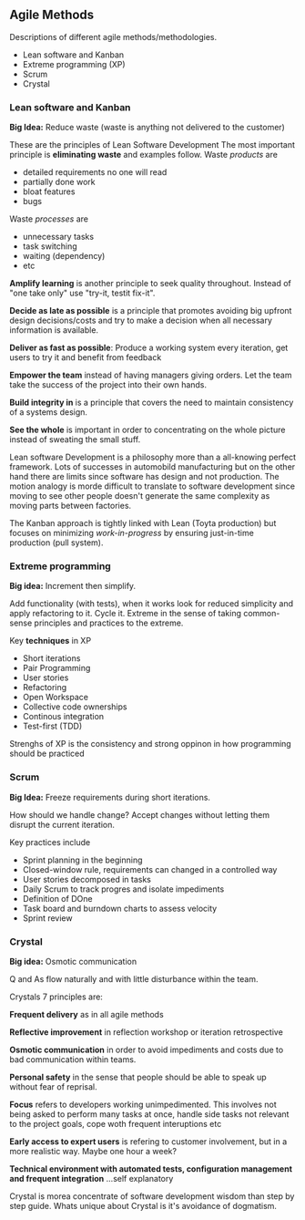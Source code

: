 ## Agile Methods
Descriptions of different agile methods/methodologies.
 * Lean software and Kanban
 * Extreme programming (XP)
 * Scrum
 * Crystal

### Lean software and Kanban
**Big Idea:** Reduce waste (waste is anything not delivered to the customer)

These are the principles of Lean Software Development
The most important principle is **eliminating waste** and examples follow.
Waste *products* are 
 * detailed requirements no one will read
 * partially done work
 * bloat features
 * bugs

Waste *processes* are
 * unnecessary tasks
 * task switching
 * waiting (dependency)
 * etc

**Amplify learning** is another principle to seek quality throughout. Instead of
"one take only" use "try-it, testit fix-it".

**Decide as late as possible** is a principle that promotes avoiding big upfront
design decisions/costs and try to make a decision when all necessary information
is available.

**Deliver as fast as possible**: Produce a working system every iteration, get
users to try it and benefit from feedback

**Empower the team** instead of having managers giving orders. Let the team take
the success of the project into their own hands.

**Build integrity in** is a principle that covers the need to maintain
consistency of a systems design.

**See the whole** is important in order to concentrating on the whole picture
instead of sweating the small stuff.

Lean software Development is a philosophy more than a all-knowing perfect
framework. Lots of successes in automobild manufacturing but on the other hand
there are limits since software has design and not production. The motion
analogy is morde difficult to translate to software development since moving to
see other people doesn't generate the same complexity as moving parts between
factories.

The Kanban approach is tightly linked with Lean (Toyta production) but focuses
on minimizing *work-in-progress* by ensuring just-in-time production (pull
system).

### Extreme programming
**Big idea:** Increment then simplify.

Add functionality (with tests), when it works look for reduced simplicity and
apply refactoring to it. Cycle it. Extreme in the sense of taking common-sense
principles and practices to the extreme.

Key **techniques** in XP
 * Short iterations
 * Pair Programming
 * User stories
 * Refactoring
 * Open Workspace
 * Collective code ownerships
 * Continous integration
 * Test-first (TDD)

Strenghs of XP is the consistency and strong oppinon in how programming should
be practiced

### Scrum
**Big Idea:** Freeze requirements during short iterations.

How should we handle change? Accept changes without letting them disrupt the
current iteration.

Key practices include
 * Sprint planning in the beginning
 * Closed-window rule, requirements can changed in a controlled way
 * User stories decomposed in tasks
 * Daily Scrum to track progres and isolate impediments
 * Definition of DOne
 * Task board and burndown charts to assess velocity
 * Sprint review

### Crystal
**Big idea:** Osmotic communication 

Q and As flow naturally and with little disturbance within the team.

Crystals 7 principles are:

**Frequent delivery** as in all agile methods

**Reflective improvement** in reflection workshop or iteration retrospective

**Osmotic communication** in order to avoid impediments and costs due to bad
communication within teams.

**Personal safety** in the sense that people should be able to speak up without
fear of reprisal.

**Focus** refers to developers working unimpedimented. This involves not being
asked to perform many tasks at once, handle side tasks not relevant to the
project goals, cope woth frequent interuptions etc

**Early access to expert users** is refering to customer involvement, but in
a more realistic way. Maybe one hour a week?

**Technical environment with automated tests, configuration management and
frequent integration** ...self explanatory


Crystal is morea concentrate of software development wisdom than step by step
guide. Whats unique about Crystal is it's avoidance of dogmatism.

